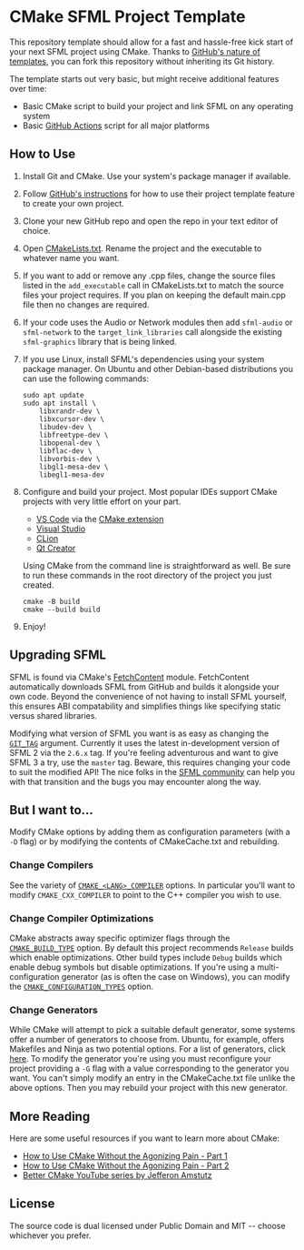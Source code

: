 # CMake SFML Project Template

This repository template should allow for a fast and hassle-free kick start of your next SFML project using CMake.
Thanks to [GitHub's nature of templates](https://docs.github.com/en/repositories/creating-and-managing-repositories/creating-a-repository-from-a-template), you can fork this repository without inheriting its Git history.

The template starts out very basic, but might receive additional features over time:

- Basic CMake script to build your project and link SFML on any operating system
- Basic [GitHub Actions](https://github.com/features/actions) script for all major platforms

## How to Use

1. Install Git and CMake. Use your system's package manager if available.
1. Follow [GitHub's instructions](https://docs.github.com/en/repositories/creating-and-managing-repositories/creating-a-repository-from-a-template) for how to use their project template feature to create your own project.
1. Clone your new GitHub repo and open the repo in your text editor of choice.
1. Open [CMakeLists.txt](CMakeLists.txt). Rename the project and the executable to whatever name you want.
1. If you want to add or remove any .cpp files, change the source files listed in the `add_executable` call in CMakeLists.txt to match the source files your project requires. If you plan on keeping the default main.cpp file then no changes are required.
1. If your code uses the Audio or Network modules then add `sfml-audio` or `sfml-network` to the `target_link_libraries` call alongside the existing `sfml-graphics` library that is being linked.
1. If you use Linux, install SFML's dependencies using your system package manager. On Ubuntu and other Debian-based distributions you can use the following commands:
    ```
    sudo apt update
    sudo apt install \
        libxrandr-dev \
        libxcursor-dev \
        libudev-dev \
        libfreetype-dev \
        libopenal-dev \
        libflac-dev \
        libvorbis-dev \
        libgl1-mesa-dev \
        libegl1-mesa-dev
    ```
1. Configure and build your project. Most popular IDEs support CMake projects with very little effort on your part.
    - [VS Code](https://code.visualstudio.com) via the [CMake extension](https://code.visualstudio.com/docs/cpp/cmake-linux)
    - [Visual Studio](https://docs.microsoft.com/en-us/cpp/build/cmake-projects-in-visual-studio?view=msvc-170)
    - [CLion](https://www.jetbrains.com/clion/features/cmake-support.html)
    - [Qt Creator](https://doc.qt.io/qtcreator/creator-project-cmake.html)

    Using CMake from the command line is straightforward as well.
    Be sure to run these commands in the root directory of the project you just created.

    ```
    cmake -B build
    cmake --build build
    ```
1. Enjoy!

## Upgrading SFML

SFML is found via CMake's [FetchContent](https://cmake.org/cmake/help/latest/module/FetchContent.html) module.
FetchContent automatically downloads SFML from GitHub and builds it alongside your own code.
Beyond the convenience of not having to install SFML yourself, this ensures ABI compatability and simplifies things like specifying static versus shared libraries.

Modifying what version of SFML you want is as easy as changing the [`GIT_TAG`](CMakeLists.txt#L7) argument.
Currently it uses the latest in-development version of SFML 2 via the `2.6.x` tag.
If you're feeling adventurous and want to give SFML 3 a try, use the `master` tag.
Beware, this requires changing your code to suit the modified API!
The nice folks in the [SFML community](https://github.com/SFML/SFML#community) can help you with that transition and the bugs you may encounter along the way.

## But I want to...

Modify CMake options by adding them as configuration parameters (with a `-D` flag) or by modifying the contents of CMakeCache.txt and rebuilding.

### Change Compilers

See the variety of [`CMAKE_<LANG>_COMPILER`](https://cmake.org/cmake/help/latest/variable/CMAKE_LANG_COMPILER.html) options.
In particular you'll want to modify `CMAKE_CXX_COMPILER` to point to the C++ compiler you wish to use.

### Change Compiler Optimizations

CMake abstracts away specific optimizer flags through the [`CMAKE_BUILD_TYPE`](https://cmake.org/cmake/help/latest/variable/CMAKE_BUILD_TYPE.html) option.
By default this project recommends `Release` builds which enable optimizations.
Other build types include `Debug` builds which enable debug symbols but disable optimizations.
If you're using a multi-configuration generator (as is often the case on Windows), you can modify the [`CMAKE_CONFIGURATION_TYPES`](https://cmake.org/cmake/help/latest/variable/CMAKE_CONFIGURATION_TYPES.html#variable:CMAKE_CONFIGURATION_TYPES) option.

### Change Generators

While CMake will attempt to pick a suitable default generator, some systems offer a number of generators to choose from.
Ubuntu, for example, offers Makefiles and Ninja as two potential options.
For a list of generators, click [here](https://cmake.org/cmake/help/latest/manual/cmake-generators.7.html).
To modify the generator you're using you must reconfigure your project providing a `-G` flag with a value corresponding to the generator you want.
You can't simply modify an entry in the CMakeCache.txt file unlike the above options.
Then you may rebuild your project with this new generator.

## More Reading

Here are some useful resources if you want to learn more about CMake:

- [How to Use CMake Without the Agonizing Pain - Part 1](https://alexreinking.com/blog/how-to-use-cmake-without-the-agonizing-pain-part-1.html)
- [How to Use CMake Without the Agonizing Pain - Part 2](https://alexreinking.com/blog/how-to-use-cmake-without-the-agonizing-pain-part-2.html)
- [Better CMake YouTube series by Jefferon Amstutz](https://www.youtube.com/playlist?list=PL8i3OhJb4FNV10aIZ8oF0AA46HgA2ed8g)

## License

The source code is dual licensed under Public Domain and MIT -- choose whichever you prefer.
